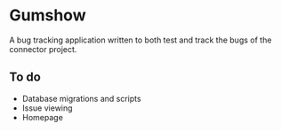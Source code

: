 # Gumshow

A bug tracking application written to both test and track the bugs of the 
connector project.

## To do

* Database migrations and scripts
* Issue viewing
* Homepage
